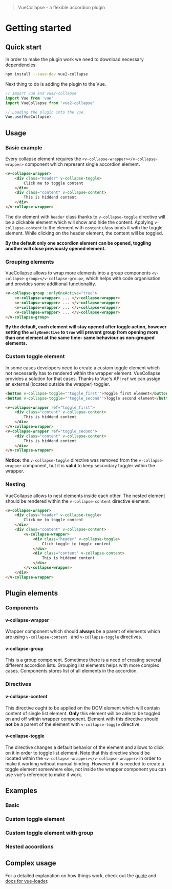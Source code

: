 > VueCollapse - a flexible accordion plugin

# Getting started

## Quick start

In order to make the plugin work we need to download necessary dependencies.

``` bash
npm install --save-dev vue2-collapse
```

Next thing to do is adding the plugin to the Vue.

``` javascript
// Import Vue and vue2-collapse
import Vue from 'vue'
import VueCollapse from 'vue2-collapse'

// Loading the plugin into the Vue.
Vue.use(VueCollapse)
```

## Usage

### Basic example
Every collapse element requires the `<v-collapse-wrapper></v-collapse-wrapper>` component which represent single accordion element.

``` html
<v-collapse-wrapper>
    <div class="header" v-collapse-toggle>
        Click me to toggle content
    </div>
    <div class="content" v-collapse-content>
        This is hiddend content
    </div>
</v-collapse-wrapper>
```

The div element with `header` class thanks to `v-collapse-toggle` directive will be a clickable element which will show and hide the content. Applying `v-collapse-content` to the element with `content` class binds it with the toggle element. While clicking on the header element, the content will be toggled.

**By the default only one accordion element can be opened, toggling another will close previously opened element.**

### Grouping elements

VueCollapse allows to wrap more elements into a group components `<v-collapse-group></v-collapse-group>`, which helps with code organisation and provides some additional functionality. 

``` html
<v-collapse-group :onlyOneActive="true">
    <v-collapse-wrapper> ... </v-collapse-wrapper>
    <v-collapse-wrapper> ... </v-collapse-wrapper>
    <v-collapse-wrapper> ... </v-collapse-wrapper>
    <v-collapse-wrapper> ... </v-collapse-wrapper>
</v-collapse-group>
```
**By the default, each element will stay opened after toggle action, however setting the `onlyOneActive` to `true` will prevent group from opening more than one element at the same time- same behaviour as non-grouped elements.**
### Custom toggle element

In some cases developers need to create a custom toggle element which not necessarily has to rendered within the wrapper element. VueCollapse provides a solution for that cases. Thanks to Vue's API `ref` we can assign an external (located outside the wrapper) toggler.
 
``` html
<button v-collapse-toggle="'toggle_first'">Toggle first element</button>
<button v-collapse-toggle="'toggle_second'">Toggle second element</button>

<v-collapse-wrapper ref="toggle_first">
    <div class="content" v-collapse-content>
        This is hiddend content
    </div>
</v-collapse-wrapper>
<v-collapse-wrapper ref="toggle_second">
    <div class="content" v-collapse-content>
        This is hiddend content
    </div>
</v-collapse-wrapper>
``` 

**Notice:**  the `v-collapse-toggle` directive was removed from the `v-collapse-wrapper` component, but it is **valid** to keep secondary toggler within the wrapper.


### Nesting
VueCollapse allows to nest elements inside each other. The nested element should be rendered within the `v-collapse-content` directive element.

``` html
<v-collapse-wrapper>
    <div class="header" v-collapse-toggle>
        Click me to toggle content
    </div>
    <div class="content" v-collapse-content>
        <v-collapse-wrapper>
            <div class="header" v-collapse-toggle>
                Click toggle to toggle content
            </div>
            <div class="content" v-collapse-content>
                This is hiddend content
            </div>
        </v-collapse-wrapper>
    </div>
</v-collapse-wrapper>
```


## Plugin elements
### Components
#### v-collapse-wrapper
Wrapper component which should **always** be a parent of elements which are using `v-collapse-content ` and `v-collapse-toggle` directives.

#### v-collapse-group
This is a group component. Sometimes there is a need of creating several different accordion lists. Grouping list elements helps with more complex cases. Components stores list of all elements in the accordion.

### Directives
#### v-collapse-content
This directive ought to be applied on the DOM element which will contain content of single list element. **Only** this element will be able to be toggled on and off within wrapper component. Element with this directive should **not** be a parent of the element with `v-collapse-toggle` directive.

#### v-collapse-toggle
The directive changes  a default behavior of the element and allows to click on it in order to toggle list element. Note that this directive should be located within the `<v-collapse-wrapper></v-collapse-wrapper>` in order to make it working without manual binding.
However if it is needed to create a toggle element somewhere else, not inside the wrapper component you can use vue's reference to make it work.

## Examples

### Basic
<vuep template="#example-basic"></vuep>

<script v-pre type="text/x-template" id="example-basic">
  <template>
    <div>
     <v-collapse-wrapper>
         <div class="header" v-collapse-toggle>
             Click me to toggle content
         </div>
         <div class="my-content" v-collapse-content>
             This is hiddend content
         </div>
     </v-collapse-wrapper>
    </div>
  </template>

  <script>
  import VueCollapse from '../src/doc.plugin.js' // different version of plugin. It has to be that way in order to make preview work.
    module.exports = {
      data: function () {
        return {}
      }
    }
  </script>
</script>





### Custom toggle element
<vuep template="#example-ref"></vuep>

<script v-pre type="text/x-template" id="example-ref">
  <template>
    <div>
      <button v-collapse-toggle="'toggle_first'">Toggle first element</button>
      <button v-collapse-toggle="'toggle_second'">Toggle second element</button>
      
      <v-collapse-wrapper ref="toggle_first" v-on:beforeToggle="beforeToggle()">
          <div class="my-content" v-collapse-content>
              This is hiddend content
          </div>
      </v-collapse-wrapper>
      <v-collapse-wrapper ref="toggle_second">
          <div class="my-content" v-collapse-content>
              This is hiddend content
          </div>
      </v-collapse-wrapper>
    </div>
  </template>

  <script>
  import VueCollapse from '../src/doc.plugin.js' // different version of plugin. It has to be that way in order to make preview work.
    module.exports = {
      data: function () {
        return {}
      },
      methods:{
      beforeToggle : function(){
        console.log('siema')
      }
      }
    }
  </script>
</script>


### Custom toggle element with group
<vuep template="#example-ref-grouped"></vuep>

<script v-pre type="text/x-template" id="example-ref-grouped">
  <template>
    <div>
      <button v-collapse-toggle="'toggle_first'">Toggle first element</button>
      <button v-collapse-toggle="'toggle_second'">Toggle second element</button>
      <v-collapse-group>  
          <v-collapse-wrapper ref="toggle_first">
              <div class="my-content" v-collapse-content>
                  This is hiddend content
              </div>
          </v-collapse-wrapper>
          <v-collapse-wrapper ref="toggle_second">
              <div class="my-content" v-collapse-content>
                  This is hiddend content
              </div>
          </v-collapse-wrapper>
      </v-collapse-group>
    </div>
  </template>

  <script>
  import VueCollapse from '../src/doc.plugin.js' // different version of plugin. It has to be that way in order to make preview work.
    module.exports = {
      data: function () {
        return {}
      }
    }
  </script>
</script>

### Nested accordions
<vuep template="#example-nested"></vuep>

<script v-pre type="text/x-template" id="example-nested">
  <template>
    <div>
     <v-collapse-wrapper>
         <div class="header" v-collapse-toggle>
             Click me to toggle content
         </div>
         <div class="my-content" v-collapse-content>
             <v-collapse-wrapper>
                 <div class="header" v-collapse-toggle>
                     Click toggle to toggle content
                 </div>
                 <div class="my-content" v-collapse-content>
                     This is hiddend content
                 </div>
             </v-collapse-wrapper>
         </div>
     </v-collapse-wrapper>
    </div>
  </template>

  <script>
  import VueCollapse from '../src/doc.plugin.js' // different version of plugin. It has to be that way in order to make preview work.
    module.exports = {
      data: function () {
        return {}
      }
    }
  </script>
</script>




## Complex usage

For a detailed explanation on how things work, check out the [guide](http://vuejs-templates.github.io/webpack/) and [docs for vue-loader](http://vuejs.github.io/vue-loader).

<vuep template="#example"></vuep>

<script v-pre type="text/x-template" id="example">
  <template>
    <div>
        <v-collapse-wrapper>
            <div class="header" v-collapse-toggle>
                Click me to toggle content
            </div>
            <div class="hidden-content" v-collapse-content>
                This is hiddend content
            </div>
        </v-collapse-wrapper>
    </div>
  </template>

  <script>
  import VueCollapse from '../src/doc.plugin.js' // different version of plugin. It has to be that way in order to make preview work.
    module.exports = {
      data: function () {
        return {}
      }
    }
  </script>
</script>

